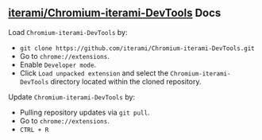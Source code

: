 [iterami/Chromium-iterami-DevTools](https://github.com/iterami/Chromium-iterami-DevTools) Docs
----------------------------------------------------------------------------------------------

Load `Chromium-iterami-DevTools` by:
* `git clone https://github.com/iterami/Chromium-iterami-DevTools.git`
* Go to `chrome://extensions`.
* Enable `Developer mode`.
* Click `Load unpacked extension` and select the `Chromium-iterami-DevTools` directory located within the cloned repository.

Update `Chromium-iterami-DevTools` by:
* Pulling repository updates via `git pull`.
* Go to `chrome://extensions`.
* `CTRL + R`
